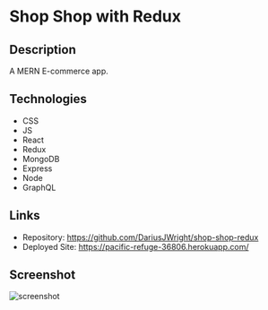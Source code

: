 # Shop Shop with Redux

## Description
A MERN E-commerce app. 


## Technologies
* CSS
* JS
* React
* Redux
* MongoDB
* Express
* Node
* GraphQL


## Links
* Repository: https://github.com/DariusJWright/shop-shop-redux
* Deployed Site: https://pacific-refuge-36806.herokuapp.com/

## Screenshot
![screenshot](https://user-images.githubusercontent.com/64335245/95939950-ddae9000-0da2-11eb-8468-1d4a9dd22b64.PNG)
